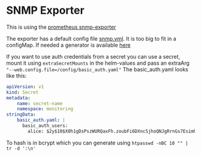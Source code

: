 # SNMP Exporter

This is using the [prometheus snmp-exporter](https://github.com/prometheus/snmp_exporter)

The exporter has a default config file [snmp.yml](https://raw.githubusercontent.com/prometheus/snmp_exporter/v0.21.0/snmp.yml/). It is too big to fit in a configMap.
If needed a generator is available [here](https://github.com/prometheus/snmp_exporter/tree/main/generator)

If you want to use auth credentials from a secret you can use a secret, mount it using `extraSecretMounts` in the helm-values and pass an extraArg `"--web.config.file=/config/basic_auth.yaml"`
The basic_auth.yaml looks like this:

```yaml
apiVersion: v1
kind: Secret
metadata:
    name: secret-name
    namespace: monitoring
stringData:
    basic_auth.yaml: |
      basic_auth_users:
        alice: $2y$10$X0h1gDsPszWURQaxFh.zoubFi6DXncSjhoQNJgRrnGs7EsimhC7zG

```

To hash is in bcrypt which you can generate using `htpasswd -nBC 10 "" | tr -d ':\n'`
